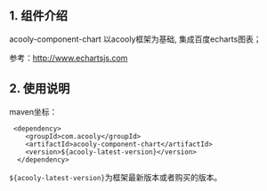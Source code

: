 <!-- title: 图表组件  -->
<!-- type: app -->
<!-- author: cuifuqiang ,xierui-->
## 1. 组件介绍

acooly-component-chart 以acooly框架为基础, 集成百度echarts图表；

参考：http://www.echartsjs.com

## 2. 使用说明

maven坐标：

     <dependency>
        <groupId>com.acooly</groupId>
        <artifactId>acooly-component-chart</artifactId>
        <version>${acooly-latest-version}</version>
      </dependency>

`${acooly-latest-version}`为框架最新版本或者购买的版本。
